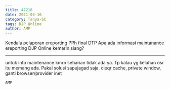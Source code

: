 ```yaml
---
title: 47216
date: 2021-03-16
category: Tanya-SC
tags: DJP Online
author: AMP
---
```


Kendala pelaporan ereporting PPh final DTP Apa ada informasi maintanance ereporting DJP Online kemarin siang?

---

untuk info maintenance kmrn seharian tidak ada ya. Tp kalau yg keluhan osr itu memang ada. Pakai solusi sapujagad saja, cleqr cache, private window, ganti browser/provider inet

`AMP`
